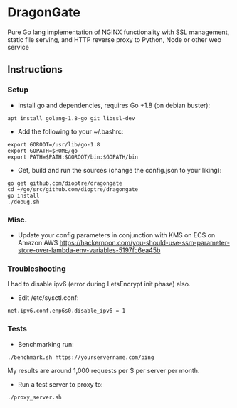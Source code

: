 # DragonGate
Pure Go lang implementation of NGINX functionality with SSL management, static file serving, and HTTP reverse proxy to Python, Node or other web service

## Instructions

### Setup
* Install go and dependencies, requires Go +1.8 (on debian buster):
```
apt install golang-1.8-go git libssl-dev
```
* Add the following to your ~/.bashrc:
```
export GOROOT=/usr/lib/go-1.8
export GOPATH=$HOME/go
export PATH=$PATH:$GOROOT/bin:$GOPATH/bin
```
* Get, build and run the sources (change the config.json to your liking):
```
go get github.com/dioptre/dragongate
cd ~/go/src/github.com/dioptre/dragongate
go install
./debug.sh
```

### Misc.
* Update your config parameters in conjunction with KMS on ECS on Amazon AWS https://hackernoon.com/you-should-use-ssm-parameter-store-over-lambda-env-variables-5197fc6ea45b


### Troubleshooting
I had to disable ipv6 (error during LetsEncrypt init phase) also.

* Edit /etc/sysctl.conf:
```
net.ipv6.conf.enp6s0.disable_ipv6 = 1
```

### Tests

* Benchmarking run:
```
./benchmark.sh https://yourservername.com/ping
```
My results are around 1,000 requests per $ per server per month.
* Run a test server to proxy to:
```
./proxy_server.sh
```


